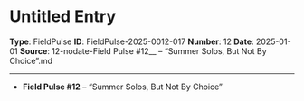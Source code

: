 # Untitled Entry

**Type**: FieldPulse
**ID**: FieldPulse-2025-0012-017
**Number**: 12
**Date**: 2025-01-01
**Source**: 12-nodate-Field Pulse #12__ – “Summer Solos, But Not By Choice”.md

---

- **Field Pulse #12** – “Summer Solos, But Not By Choice”